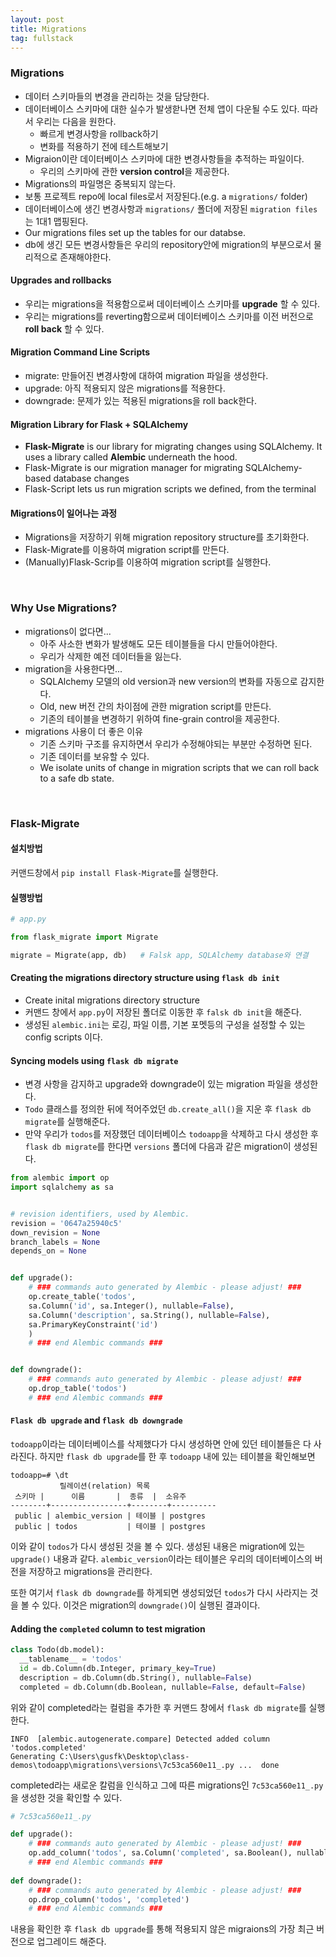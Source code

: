 ```yaml
---
layout: post
title: Migrations
tag: fullstack
---
```

### Migrations
- 데이터 스키마들의 변경을 관리하는 것을 담당한다.
- 데이터베이스 스키마에 대한 실수가 발생핟나면 전체 앱이 다운될 수도 있다. 따라서 우리는 다음을 원한다.
  - 빠르게 변경사항을 rollback하기
  - 변화를 적용하기 전에 테스트해보기
- Migraion이란 데이터베이스 스키마에 대한 변경사항들을 추적하는 파일이다.
  - 우리의 스키마에 관한 **version control**을 제공한다.
- Migrations의 파일명은 중복되지 않는다.
- 보통 프로젝트 repo에 local files로서 저장된다.(e.g. a `migrations/` folder)
- 데이터베이스에 생긴 변경사항과 `migrations/` 폴더에 저장된 `migration files`는 1대1 맵핑된다.
- Our migrations files set up the tables for our databse.
- db에 생긴 모든 변경사항들은 우리의 repository안에 migration의 부분으로서 물리적으로 존재해야한다.

#### Upgrades and rollbacks
- 우리는 migrations을 적용함으로써 데이터베이스 스키마를 **upgrade** 할 수 있다.
- 우리는 migrations를 reverting함으로써 데이터베이스 스키마를 이전 버전으로 **roll back** 할 수 있다.

#### Migration Command Line Scripts
- migrate: 만들어진 변경사항에 대하여 migration 파일을 생성한다.
- upgrade: 아직 적용되지 않은 migrations를 적용한다.
- downgrade: 문제가 있는 적용된 migrations을 roll back한다.

#### Migration Library for Flask + SQLAlchemy
- **Flask-Migrate** is our library for migrating changes using SQLAlchemy. It uses a library called **Alembic** underneath the hood.
- Flask-Migrate is our migration manager for migrating SQLAlchemy-based database changes
- Flask-Script lets us run migration scripts we defined, from the terminal

#### Migrations이 일어나는 과정
- Migrations을 저장하기 위해 migration repository structure를 초기화한다.
- Flask-Migrate를 이용하여 migration script를 만든다.
- (Manually)Flask-Scrip를 이용하여 migration script를 실행한다.

<br>

### Why Use Migrations?
- migrations이 없다면...
  - 아주 사소한 변화가 발생해도 모든 테이블들을 다시 만들어야한다.
  - 우리가 삭제한 예전 데이터들을 잃는다.
- migration을 사용한다면...
  - SQLAlchemy 모델의 old version과 new version의 변화를 자동으로 감지한다.
  - Old, new 버전 간의 차이점에 관한 migration script를 만든다.
  - 기존의 테이블을 변경하기 위하여 fine-grain control을 제공한다.
- migrations 사용이 더 좋은 이유
  - 기존 스키마 구조를 유지하면서 우리가 수정해야되는 부분만 수정하면 된다.
  - 기존 데이터를 보유할 수 있다.
  - We isolate units of change in migration scripts that we can roll back to a safe db state.
  
<br>

### Flask-Migrate
#### 설치방법
커맨드창에서 `pip install Flask-Migrate`를 실행한다.

#### 실행방법
```python
# app.py

from flask_migrate import Migrate

migrate = Migrate(app, db)   # Falsk app, SQLAlchemy database와 연결
```

#### Creating the migrations directory structure using `flask db init`
- Create inital migrations directory structure
- 커맨드 창에서 `app.py`이 저장된 폴더로 이동한 후 `falsk db init`을 해준다.
- 생성된 `alembic.ini`는 로깅, 파일 이름, 기본 포멧등의 구성을 설정할 수 있는 config scripts 이다.

#### Syncing models using `flask db migrate`
- 변경 사항을 감지하고 upgrade와 downgrade이 있는 migration 파일을 생성한다.
- `Todo` 클래스를 정의한 뒤에 적어주었던 `db.create_all()`을 지운 후 `flask db migrate`를 실행해준다.
- 만약 우리가 `todos`를 저장했던 데이터베이스 `todoapp`을 삭제하고 다시 생성한 후 `flask db migrate`를 한다면 `versions` 폴더에 다음과 같은 migration이 생성된다.

```python
from alembic import op
import sqlalchemy as sa


# revision identifiers, used by Alembic.
revision = '0647a25940c5'
down_revision = None
branch_labels = None
depends_on = None


def upgrade():
    # ### commands auto generated by Alembic - please adjust! ###
    op.create_table('todos',
    sa.Column('id', sa.Integer(), nullable=False),
    sa.Column('description', sa.String(), nullable=False),
    sa.PrimaryKeyConstraint('id')
    )
    # ### end Alembic commands ###


def downgrade():
    # ### commands auto generated by Alembic - please adjust! ###
    op.drop_table('todos')
    # ### end Alembic commands ###
```

#### `Flask db upgrade` and `flask db downgrade`
`todoapp`이라는 데이터베이스를 삭제했다가 다시 생성하면 안에 있던 테이블들은 다 사라진다.
하지만 `flask db upgrade`를 한 후 `todoapp` 내에 있는 테이블을 확인해보면 

```
todoapp=# \dt
           릴레이션(relation) 목록
 스키마 |      이름       |  종류  |  소유주
--------+-----------------+--------+----------
 public | alembic_version | 테이블 | postgres
 public | todos           | 테이블 | postgres
 ```
 
이와 같이 `todos`가 다시 생성된 것을 볼 수 있다. 생성된 내용은 migration에 있는 `upgrade()` 내용과 같다.
`alembic_version`이라는 테이블은 우리의 데이터베이스의 버전을 저장하고 migrations을 관리한다.

또한 여기서 `flask db downgrade`를 하게되면 생성되었던 `todos`가 다시 사라지는 것을 볼 수 있다. 이것은 migration의 `downgrade()`이 실행된 결과이다.

#### Adding the `completed` column to test migration
```python
class Todo(db.model):
  __tablename__ = 'todos'
  id = db.Column(db.Integer, primary_key=True)
  description = db.Column(db.String(), nullable=False)
  completed = db.Column(db.Boolean, nullable=False, default=False)
```

위와 같이 completed라는 컬럼을 추가한 후 커맨드 창에서 `flask db migrate`를 실행한다.

```
INFO  [alembic.autogenerate.compare] Detected added column 'todos.completed'
Generating C:\Users\gusfk\Desktop\class-demos\todoapp\migrations\versions\7c53ca560e11_.py ...  done
```
completed라는 새로운 칼럼을 인식하고 그에 따른 migrations인  `7c53ca560e11_.py`을 생성한 것을 확인할 수 있다.

```python
# 7c53ca560e11_.py

def upgrade():
    # ### commands auto generated by Alembic - please adjust! ###
    op.add_column('todos', sa.Column('completed', sa.Boolean(), nullable=False))
    # ### end Alembic commands ###
    
def downgrade():
    # ### commands auto generated by Alembic - please adjust! ###
    op.drop_column('todos', 'completed')
    # ### end Alembic commands ###
```

내용을 확인한 후 `flask db upgrade`를 통해 적용되지 않은 migraions의 가장 최근 버전으로 업그레이드 해준다.
